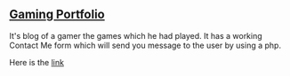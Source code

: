 ## [Gaming Portfolio](http://abhishekgaming.esy.es/)

It's blog of a gamer the games which he had played.
It has a working Contact Me form which will send you message to the user by using a php.

Here is the [link](http://abhishekgaming.esy.es/)

